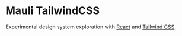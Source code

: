 # Mauli TailwindCSS

Experimental design system exploration with [React](https://reactjs.org) and [Tailwind CSS](https://tailwindcss.com).
